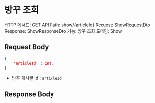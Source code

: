 # 방꾸 조회

HTTP 메서드: GET
API Path: show/{articleId}
Request: ShowRequestDto
Response: ShowResponseDto
기능: 방꾸 조회
도메인: Show

## Request Body

```json
{
	'articleId' : int,
}
```

- 방꾸 게시글 id : `articleId`

## Response Body

```json

```